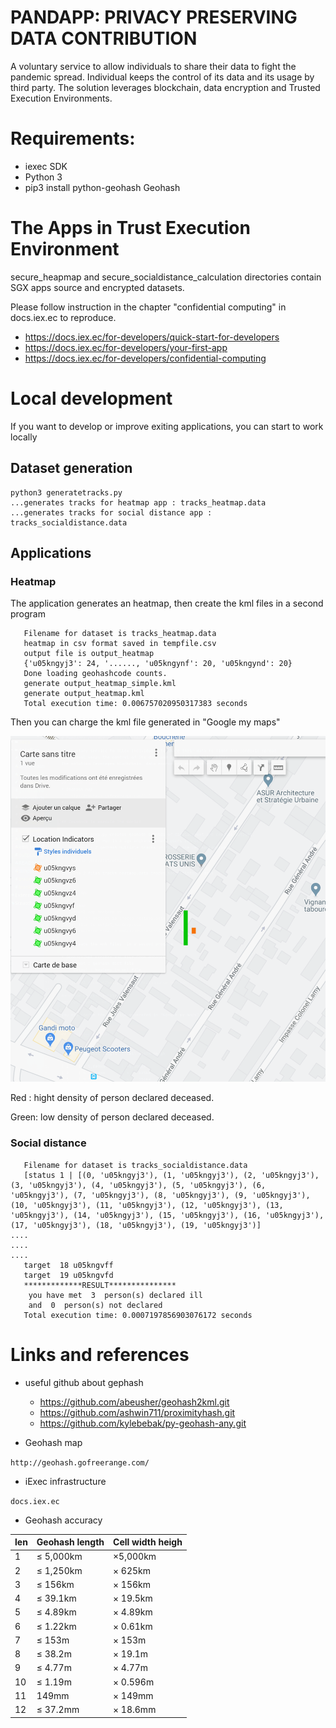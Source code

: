 # PANDAPP: PRIVACY PRESERVING DATA CONTRIBUTION 

A voluntary service to allow individuals to share their data to fight the pandemic spread.
Individual keeps the control of its data and its usage by third party. 
The solution leverages blockchain, data encryption and Trusted Execution Environments.

# Requirements:

* iexec SDK 
* Python 3
* pip3 install python-geohash Geohash 

# The Apps in Trust Execution Environment
 
secure_heapmap and secure_socialdistance_calculation directories contain SGX apps source and encrypted datasets.      

Please follow instruction in the chapter "confidential computing" in docs.iex.ec to reproduce. 

 * https://docs.iex.ec/for-developers/quick-start-for-developers
 * https://docs.iex.ec/for-developers/your-first-app
 * https://docs.iex.ec/for-developers/confidential-computing

# Local development
  
If you want to develop or improve exiting applications, you can start to work locally  
  
## Dataset generation

```
python3 generatetracks.py
...generates tracks for heatmap app : tracks_heatmap.data
...generates tracks for social distance app : tracks_socialdistance.data
```

## Applications

### Heatmap

The application generates an heatmap, then create the kml files  in a second program 

```python3 app_heatmap.py 
   Filename for dataset is tracks_heatmap.data
   heatmap in csv format saved in tempfile.csv
   output file is output_heatmap
   {'u05kngyj3': 24, '......, 'u05kngynf': 20, 'u05kngynd': 20}
   Done loading geohashcode counts.
   generate output_heatmap_simple.kml
   generate output_heatmap.kml
   Total execution time: 0.006757020950317383 seconds

```

Then you can charge the kml file generated in "Google my maps" 

![Heatmap](images/simple_maps.png "heatmap")

Red : hight density of person declared deceased.

Green: low density of person declared deceased.

### Social distance

```python3 app_socialdistance.py 2
   Filename for dataset is tracks_socialdistance.data
   [status 1 | [(0, 'u05kngyj3'), (1, 'u05kngyj3'), (2, 'u05kngyj3'), (3, 'u05kngyj3'), (4, 'u05kngyj3'), (5, 'u05kngyj3'), (6, 'u05kngyj3'), (7, 'u05kngyj3'), (8, 'u05kngyj3'), (9, 'u05kngyj3'), (10, 'u05kngyj3'), (11, 'u05kngyj3'), (12, 'u05kngyj3'), (13, 'u05kngyj3'), (14, 'u05kngyj3'), (15, 'u05kngyj3'), (16, 'u05kngyj3'), (17, 'u05kngyj3'), (18, 'u05kngyj3'), (19, 'u05kngyj3')]
....
....
....
   target  18 u05kngvff
   target  19 u05kngvfd
   *************RESULT***************
    you have met  3  person(s) declared ill
    and  0  person(s) not declared
   Total execution time: 0.0007197856903076172 seconds

```

# Links and references 

* useful github about gephash

    * https://github.com/abeusher/geohash2kml.git
    * https://github.com/ashwin711/proximityhash.git
    * https://github.com/kylebebak/py-geohash-any.git 

* Geohash map

```http://geohash.gofreerange.com/```

* iExec infrastructure

```docs.iex.ec```

* Geohash accuracy
 
| len  | Geohash length  | Cell width heigh  |
|------|-----------------|-------------------|
| 1    | ≤ 5,000km       | ×5,000km          |
| 2    | ≤ 1,250km       | ×	625km        | 
| 3    | ≤ 156km	     | ×	156km        |
| 4    | ≤ 39.1km	     | ×	19.5km       |
| 5    | ≤ 4.89km	     | ×	4.89km       |
| 6    | ≤ 1.22km	     | ×	0.61km       |
| 7    | ≤ 153m	         | ×	153m         |
| 8    | ≤ 38.2m	     | ×	19.1m        |
| 9    | ≤ 4.77m	     | ×	4.77m        |
| 10   | ≤ 1.19m	     | ×	0.596m       |
| 11	 |  149mm	     | ×	149mm        |
| 12   | ≤ 37.2mm	     | ×	18.6mm       |
